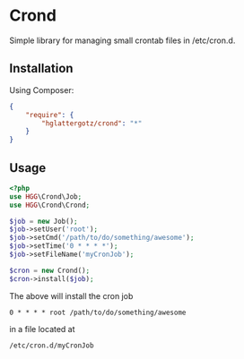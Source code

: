 # Crond

Simple library for managing small crontab files in /etc/cron.d.

## Installation

Using Composer:

```json
{
    "require": {
        "hglattergotz/crond": "*"
    }
}
```

## Usage
```php
<?php
use HGG\Crond\Job;
use HGG\Crond\Crond;

$job = new Job();
$job->setUser('root');
$job->setCmd('/path/to/do/something/awesome');
$job->setTime('0 * * * *');
$job->setFileName('myCronJob');

$cron = new Crond();
$cron->install($job);
```

The above will install the cron job

    0 * * * * root /path/to/do/something/awesome

in a file located at

    /etc/cron.d/myCronJob

